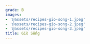 ```yaml
---
grade: B
images:
- '@assets/recipes-gio-song-1.jpeg'
- '@assets/recipes-gio-song-2.jpeg'
- '@assets/recipes-gio-song-3.jpeg'
title: Giò Sống
---
```

